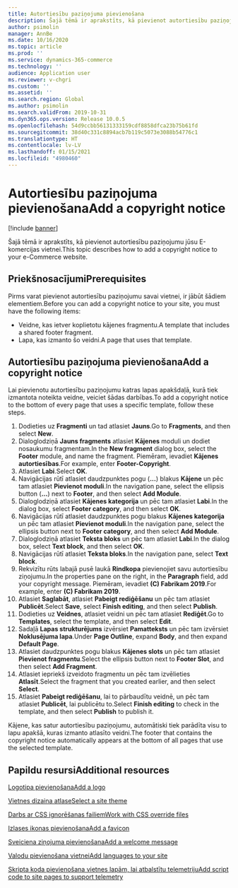 ```yaml
---
title: Autortiesību paziņojuma pievienošana
description: Šajā tēmā ir aprakstīts, kā pievienot autortiesību paziņojumu jūsu E-komercijas vietnei.
author: psimolin
manager: AnnBe
ms.date: 10/16/2020
ms.topic: article
ms.prod: ''
ms.service: dynamics-365-commerce
ms.technology: ''
audience: Application user
ms.reviewer: v-chgri
ms.custom: ''
ms.assetid: ''
ms.search.region: Global
ms.author: psimolin
ms.search.validFrom: 2019-10-31
ms.dyn365.ops.version: Release 10.0.5
ms.openlocfilehash: 54d9ccbb56131333159cdf8858dfca23b75b61fd
ms.sourcegitcommit: 38d40c331c8894acb7b119c5073e3088b54776c1
ms.translationtype: HT
ms.contentlocale: lv-LV
ms.lasthandoff: 01/15/2021
ms.locfileid: "4980460"
---
```

# <a name="add-a-copyright-notice"></a><span data-ttu-id="84247-103">Autortiesību paziņojuma pievienošana</span><span class="sxs-lookup"><span data-stu-id="84247-103">Add a copyright notice</span></span>

[!include [banner](includes/banner.md)]

<span data-ttu-id="84247-104">Šajā tēmā ir aprakstīts, kā pievienot autortiesību paziņojumu jūsu E-komercijas vietnei.</span><span class="sxs-lookup"><span data-stu-id="84247-104">This topic describes how to add a copyright notice to your e-Commerce website.</span></span>

## <a name="prerequisites"></a><span data-ttu-id="84247-105">Priekšnosacījumi</span><span class="sxs-lookup"><span data-stu-id="84247-105">Prerequisites</span></span>

<span data-ttu-id="84247-106">Pirms varat pievienot autortiesību paziņojumu savai vietnei, ir jābūt šādiem elementiem.</span><span class="sxs-lookup"><span data-stu-id="84247-106">Before you can add a copyright notice to your site, you must have the following items:</span></span>

- <span data-ttu-id="84247-107">Veidne, kas ietver koplietotu kājenes fragmentu.</span><span class="sxs-lookup"><span data-stu-id="84247-107">A template that includes a shared footer fragment.</span></span>
- <span data-ttu-id="84247-108">Lapa, kas izmanto šo veidni.</span><span class="sxs-lookup"><span data-stu-id="84247-108">A page that uses that template.</span></span>

## <a name="add-a-copyright-notice"></a><span data-ttu-id="84247-109">Autortiesību paziņojuma pievienošana</span><span class="sxs-lookup"><span data-stu-id="84247-109">Add a copyright notice</span></span>

<span data-ttu-id="84247-110">Lai pievienotu autortiesību paziņojumu katras lapas apakšdaļā, kurā tiek izmantota noteikta veidne, veiciet šādas darbības.</span><span class="sxs-lookup"><span data-stu-id="84247-110">To add a copyright notice to the bottom of every page that uses a specific template, follow these steps.</span></span>

1. <span data-ttu-id="84247-111">Dodieties uz **Fragmenti** un tad atlasiet **Jauns**.</span><span class="sxs-lookup"><span data-stu-id="84247-111">Go to **Fragments**, and then select **New**.</span></span>
1. <span data-ttu-id="84247-112">Dialoglodziņā **Jauns fragments** atlasiet **Kājenes** moduli un dodiet nosaukumu fragmentam.</span><span class="sxs-lookup"><span data-stu-id="84247-112">In the **New fragment** dialog box, select the **Footer** module, and name the fragment.</span></span> <span data-ttu-id="84247-113">Piemēram, ievadiet **Kājenes autortiesības**.</span><span class="sxs-lookup"><span data-stu-id="84247-113">For example, enter **Footer-Copyright**.</span></span>
1. <span data-ttu-id="84247-114">Atlasiet **Labi**.</span><span class="sxs-lookup"><span data-stu-id="84247-114">Select **OK**.</span></span>
1. <span data-ttu-id="84247-115">Navigācijas rūtī atlasiet daudzpunktes pogu (**...**) blakus **Kājene** un pēc tam atlasiet **Pievienot moduli**.</span><span class="sxs-lookup"><span data-stu-id="84247-115">In the navigation pane, select the ellipsis button (**...**) next to **Footer**, and then select **Add Module**.</span></span>
1. <span data-ttu-id="84247-116">Dialoglodziņā atlasiet **Kājenes kategorija** un pēc tam atlasiet **Labi**.</span><span class="sxs-lookup"><span data-stu-id="84247-116">In the dialog box, select **Footer category**, and then select **OK**.</span></span>
1. <span data-ttu-id="84247-117">Navigācijas rūtī atlasiet daudzpunktes pogu blakus **Kājenes kategorija** un pēc tam atlasiet **Pievienot moduli**.</span><span class="sxs-lookup"><span data-stu-id="84247-117">In the navigation pane, select the ellipsis button next to **Footer category**, and then select **Add Module**.</span></span>
1. <span data-ttu-id="84247-118">Dialoglodziņā atlasiet **Teksta bloks** un pēc tam atlasiet **Labi**.</span><span class="sxs-lookup"><span data-stu-id="84247-118">In the dialog box, select **Text block**, and then select **OK**.</span></span>
1. <span data-ttu-id="84247-119">Navigācijas rūtī atlasiet **Teksta bloks**.</span><span class="sxs-lookup"><span data-stu-id="84247-119">In the navigation pane, select **Text block**.</span></span>
1. <span data-ttu-id="84247-120">Rekvizītu rūts labajā pusē laukā **Rindkopa** pievienojiet savu autortiesību ziņojumu.</span><span class="sxs-lookup"><span data-stu-id="84247-120">In the properties pane on the right, in the **Paragraph** field, add your copyright message.</span></span> <span data-ttu-id="84247-121">Piemēram, ievadiet **(C) Fabrikam 2019**.</span><span class="sxs-lookup"><span data-stu-id="84247-121">For example, enter **(C) Fabrikam 2019**.</span></span>
1. <span data-ttu-id="84247-122">Atlasiet **Saglabāt**, atlasiet **Pabeigt rediģēšanu** un pēc tam atlasiet **Publicēt**.</span><span class="sxs-lookup"><span data-stu-id="84247-122">Select **Save**, select **Finish editing**, and then select **Publish**.</span></span>
1. <span data-ttu-id="84247-123">Dodieties uz **Veidnes**, atlasiet veidni un pēc tam atlasiet **Rediģēt**.</span><span class="sxs-lookup"><span data-stu-id="84247-123">Go to **Templates**, select the template, and then select **Edit**.</span></span>
1. <span data-ttu-id="84247-124">Sadaļā **Lapas strukturējums** izvērsiet **Pamatteksts** un pēc tam izvērsiet **Noklusējuma lapa**.</span><span class="sxs-lookup"><span data-stu-id="84247-124">Under **Page Outline**, expand **Body**, and then expand **Default Page**.</span></span>
1. <span data-ttu-id="84247-125">Atlasiet daudzpunktes pogu blakus **Kājenes slots** un pēc tam atlasiet **Pievienot fragmentu**.</span><span class="sxs-lookup"><span data-stu-id="84247-125">Select the ellipsis button next to **Footer Slot**, and then select **Add Fragment**.</span></span>
1. <span data-ttu-id="84247-126">Atlasiet iepriekš izveidoto fragmentu un pēc tam izvēlieties **Atlasīt**.</span><span class="sxs-lookup"><span data-stu-id="84247-126">Select the fragment that you created earlier, and then select **Select**.</span></span>
1. <span data-ttu-id="84247-127">Atlasiet **Pabeigt rediģēšanu**, lai to pārbaudītu veidnē, un pēc tam atlasiet **Publicēt**, lai publicētu to.</span><span class="sxs-lookup"><span data-stu-id="84247-127">Select **Finish editing** to check in the template, and then select **Publish** to publish it.</span></span>

<span data-ttu-id="84247-128">Kājene, kas satur autortiesību paziņojumu, automātiski tiek parādīta visu to lapu apakšā, kuras izmanto atlasīto veidni.</span><span class="sxs-lookup"><span data-stu-id="84247-128">The footer that contains the copyright notice automatically appears at the bottom of all pages that use the selected template.</span></span>

## <a name="additional-resources"></a><span data-ttu-id="84247-129">Papildu resursi</span><span class="sxs-lookup"><span data-stu-id="84247-129">Additional resources</span></span>

[<span data-ttu-id="84247-130">Logotipa pievienošana</span><span class="sxs-lookup"><span data-stu-id="84247-130">Add a logo</span></span>](add-logo.md)

[<span data-ttu-id="84247-131">Vietnes dizaina atlase</span><span class="sxs-lookup"><span data-stu-id="84247-131">Select a site theme</span></span>](select-site-theme.md)

[<span data-ttu-id="84247-132">Darbs ar CSS ignorēšanas failiem</span><span class="sxs-lookup"><span data-stu-id="84247-132">Work with CSS override files</span></span>](css-override-files.md)

[<span data-ttu-id="84247-133">Izlases ikonas pievienošana</span><span class="sxs-lookup"><span data-stu-id="84247-133">Add a favicon</span></span>](add-favicon.md)

[<span data-ttu-id="84247-134">Sveiciena ziņojuma pievienošana</span><span class="sxs-lookup"><span data-stu-id="84247-134">Add a welcome message</span></span>](add-welcome-message.md)

[<span data-ttu-id="84247-135">Valodu pievienošana vietnei</span><span class="sxs-lookup"><span data-stu-id="84247-135">Add languages to your site</span></span>](add-languages-to-site.md)

[<span data-ttu-id="84247-136">Skripta koda pievienošana vietnes lapām, lai atbalstītu telemetriju</span><span class="sxs-lookup"><span data-stu-id="84247-136">Add script code to site pages to support telemetry</span></span>](add-telemetry.md)

